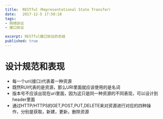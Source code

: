 ```yaml
---
title:  RESTful（Representational State Transfer）
date:   2017-12-5 17:50:18
tags:
- 网络协议
- 接口协议

excerpt: RESTful接口协议的总结
published: true
---
```

# 设计规范和表现
* 每一个uri(接口)代表着一种资源
* 既然RUI代表的是资源，那么URI里面就应该使用的是名词
* 版本号不应该出现在uri里面，因为这只是同一种资源的不同表现，可以设计到header里面
* 通过HTTP/HTTPS的GET,POST,PUT,DELETE来对资源进行对应的四种操作，分别是获取，新建，更新，删除资源
